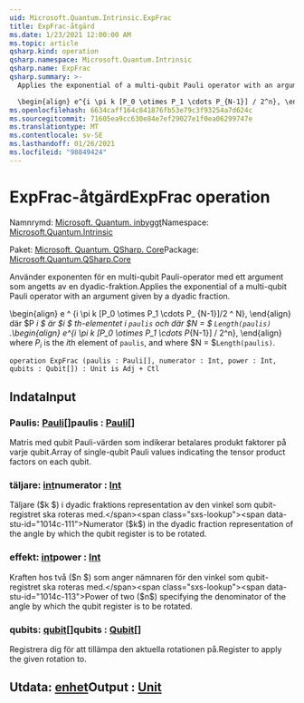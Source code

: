 ```yaml
---
uid: Microsoft.Quantum.Intrinsic.ExpFrac
title: ExpFrac-åtgärd
ms.date: 1/23/2021 12:00:00 AM
ms.topic: article
qsharp.kind: operation
qsharp.namespace: Microsoft.Quantum.Intrinsic
qsharp.name: ExpFrac
qsharp.summary: >-
  Applies the exponential of a multi-qubit Pauli operator with an argument given by a dyadic fraction.

  \begin{align} e^{i \pi k [P_0 \otimes P_1 \cdots P_{N-1}] / 2^n}, \end{align} where $P_i$ is the $i$th element of `paulis`, and where $N = $`Length(paulis)`.
ms.openlocfilehash: 6634caff164c841876fb53e79c3f93254a7d624c
ms.sourcegitcommit: 71605ea9cc630e84e7ef29027e1f0ea06299747e
ms.translationtype: MT
ms.contentlocale: sv-SE
ms.lasthandoff: 01/26/2021
ms.locfileid: "98849424"
---
```

# <a name="expfrac-operation"></a><span data-ttu-id="1014c-102">ExpFrac-åtgärd</span><span class="sxs-lookup"><span data-stu-id="1014c-102">ExpFrac operation</span></span>

<span data-ttu-id="1014c-103">Namnrymd: [Microsoft. Quantum. inbyggt](xref:Microsoft.Quantum.Intrinsic)</span><span class="sxs-lookup"><span data-stu-id="1014c-103">Namespace: [Microsoft.Quantum.Intrinsic](xref:Microsoft.Quantum.Intrinsic)</span></span>

<span data-ttu-id="1014c-104">Paket: [Microsoft. Quantum. QSharp. Core](https://nuget.org/packages/Microsoft.Quantum.QSharp.Core)</span><span class="sxs-lookup"><span data-stu-id="1014c-104">Package: [Microsoft.Quantum.QSharp.Core](https://nuget.org/packages/Microsoft.Quantum.QSharp.Core)</span></span>


<span data-ttu-id="1014c-105">Använder exponenten för en multi-qubit Pauli-operator med ett argument som angetts av en dyadic-fraktion.</span><span class="sxs-lookup"><span data-stu-id="1014c-105">Applies the exponential of a multi-qubit Pauli operator with an argument given by a dyadic fraction.</span></span>

<span data-ttu-id="1014c-106">\begin{align} e ^ {i \pi k [P_0 \otimes P_1 \cdots P_ {N-1}]/2 ^ N}, \end{align} där $P _i $ är $i $ th-elementet i `paulis` och där $N = $ `Length(paulis)` .</span><span class="sxs-lookup"><span data-stu-id="1014c-106">\begin{align} e^{i \pi k [P_0 \otimes P_1 \cdots P_{N-1}] / 2^n}, \end{align} where $P_i$ is the $i$th element of `paulis`, and where $N = $`Length(paulis)`.</span></span>

```qsharp
operation ExpFrac (paulis : Pauli[], numerator : Int, power : Int, qubits : Qubit[]) : Unit is Adj + Ctl
```


## <a name="input"></a><span data-ttu-id="1014c-107">Indata</span><span class="sxs-lookup"><span data-stu-id="1014c-107">Input</span></span>

### <a name="paulis--pauli"></a><span data-ttu-id="1014c-108">Paulis: [Pauli](xref:microsoft.quantum.lang-ref.pauli)[]</span><span class="sxs-lookup"><span data-stu-id="1014c-108">paulis : [Pauli](xref:microsoft.quantum.lang-ref.pauli)[]</span></span>

<span data-ttu-id="1014c-109">Matris med qubit Pauli-värden som indikerar betalares produkt faktorer på varje qubit.</span><span class="sxs-lookup"><span data-stu-id="1014c-109">Array of single-qubit Pauli values indicating the tensor product factors on each qubit.</span></span>


### <a name="numerator--int"></a><span data-ttu-id="1014c-110">täljare: [int](xref:microsoft.quantum.lang-ref.int)</span><span class="sxs-lookup"><span data-stu-id="1014c-110">numerator : [Int](xref:microsoft.quantum.lang-ref.int)</span></span>

<span data-ttu-id="1014c-111">Täljare ($k $) i dyadic fraktions representation av den vinkel som qubit-registret ska roteras med.</span><span class="sxs-lookup"><span data-stu-id="1014c-111">Numerator ($k$) in the dyadic fraction representation of the angle by which the qubit register is to be rotated.</span></span>


### <a name="power--int"></a><span data-ttu-id="1014c-112">effekt: [int](xref:microsoft.quantum.lang-ref.int)</span><span class="sxs-lookup"><span data-stu-id="1014c-112">power : [Int](xref:microsoft.quantum.lang-ref.int)</span></span>

<span data-ttu-id="1014c-113">Kraften hos två ($n $) som anger nämnaren för den vinkel som qubit-registret ska roteras med.</span><span class="sxs-lookup"><span data-stu-id="1014c-113">Power of two ($n$) specifying the denominator of the angle by which the qubit register is to be rotated.</span></span>


### <a name="qubits--qubit"></a><span data-ttu-id="1014c-114">qubits: [qubit](xref:microsoft.quantum.lang-ref.qubit)[]</span><span class="sxs-lookup"><span data-stu-id="1014c-114">qubits : [Qubit](xref:microsoft.quantum.lang-ref.qubit)[]</span></span>

<span data-ttu-id="1014c-115">Registrera dig för att tillämpa den aktuella rotationen på.</span><span class="sxs-lookup"><span data-stu-id="1014c-115">Register to apply the given rotation to.</span></span>



## <a name="output--unit"></a><span data-ttu-id="1014c-116">Utdata: [enhet](xref:microsoft.quantum.lang-ref.unit)</span><span class="sxs-lookup"><span data-stu-id="1014c-116">Output : [Unit](xref:microsoft.quantum.lang-ref.unit)</span></span>

